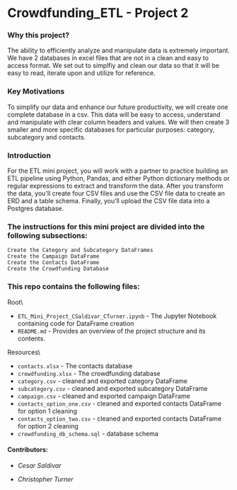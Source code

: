 # Crowdfunding_ETL - Project 2

### Why this project?
The ability to efficiently analyze and manipulate data is extremely important. We have 2 databases in excel files that are not in a clean and easy to access format. We set out to simplfiy and clean our data so that it will be easy to read, iterate upon and utilize for reference.

### Key Motivations
To simplify our data and enhance our future productivity, we will create one complete database in a csv. This data will be easy to access, understand and manipulate with clear column headers and values. We will then create 3 smaller and more specific databases for particular purposes: category, subcategory and contacts. 

### Introduction
For the ETL mini project, you will work with a partner to practice building an ETL pipeline using Python, Pandas, and either Python dictionary methods or regular expressions to extract and transform the data. After you transform the data, you'll create four CSV files and use the CSV file data to create an ERD and a table schema. Finally, you’ll upload the CSV file data into a Postgres database.


### The instructions for this mini project are divided into the following subsections:
    Create the Category and Subcategory DataFrames
    Create the Campaign DataFrame
    Create the Contacts DataFrame
    Create the Crowdfunding Database


### This repo contains the following files:

Root\
 - `ETL_Mini_Project_CSaldivar_CTurner.ipynb` - The Jupyter Notebook containing code for DataFrame creation
 - `README.md` - Provides an overview of the project structure and its contents.
    
Resources\
 - `contacts.xlsx` - The contacts database
 - `crowdfunding.xlsx` - The crowdfunding database
 - `category.csv` - cleaned and exported category DataFrame
 - `subcategory.csv` - cleaned and exported subcategory DataFrame
 - `campaign.csv` - cleaned and exported campaign DataFrame
 - `contacts_option_one.csv` - cleaned and exported contacts DataFrame for option 1 cleaning
 - `contacts_option_two.csv` - cleaned and exported contacts DataFrame for option 2 cleaning
 - `crowdfunding_db_schema.sql` - database schema


#### Contributors:
- *Cesar Saldivar*
  
- *Christopher Turner*
